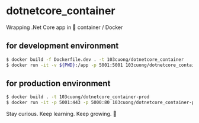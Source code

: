 # dotnetcore_container

Wrapping .Net Core app in 🐳 container / Docker

## for development environment

```sh
$ docker build -f Dockerfile.dev . -t 103cuong/dotnetcore_container
$ docker run -it -v ${PWD}:/app -p 5001:5001 103cuong/dotnetcore_container
```

## for production environment

```sh
$ docker build . -t 103cuong/dotnetcore_container-prod
$ docker run -it -p 5001:443 -p 5000:80 103cuong/dotnetcore_container-prod
```

<!-- INSPIRATIONAL_QUOTE_START -->
Stay curious. Keep learning. Keep growing.
🦖
<!-- INSPIRATIONAL_QUOTE_END -->
